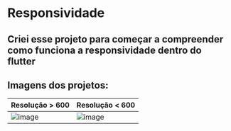 # Responsividade

## Criei esse projeto para começar a compreender como funciona a responsividade dentro do flutter

## Imagens dos projetos:

| Resolução > 600  | Resolução < 600 |
| ------------- | ------------- |
| ![image](https://github.com/IGDSCI/RESPONSIVIDADE-FLUTTER/assets/114839208/b96ffc79-73b0-451d-a9e7-62982c355620)  | ![image](https://github.com/IGDSCI/RESPONSIVIDADE-FLUTTER/assets/114839208/241c01c8-4f39-478d-be11-8d32bacd6011)  |

